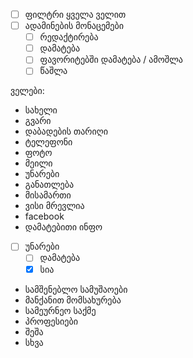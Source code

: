 - [ ] ფილტრი ყველა ველით
- [ ] ადამინების მონაცემები
  -  [ ] რედაქტირება
  -  [ ] დამატება
  -  [ ] ფავორიტებში დამატება / ამოშლა
  -  [ ] წაშლა

ველები:
* სახელი
* გვარი
* დაბადების თარიღი
* ტელეფონი
* ფოტო
* მეილი
* უნარები
* განათლება
* მისამართი
* ვისი მრევლია
* facebook
* დამატებითი ინფო

- [ ] უნარები
   - [ ] დამატება
   - [x] სია
* სამშენებლო სამუშაოები
* მანქანით მომსახურება
* სამეურნეო საქმე
* პროფესიები
* შეშა
* სხვა
